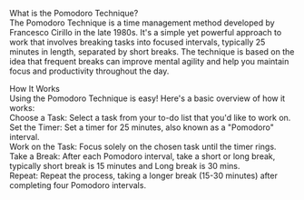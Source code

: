 
What is the Pomodoro Technique?  
The Pomodoro Technique is a time management method developed by Francesco Cirillo in the late 1980s. It's a simple yet powerful approach to work that involves breaking tasks into focused intervals, typically 25 minutes in length, separated by short breaks. The technique is based on the idea that frequent breaks can improve mental agility and help you maintain focus and productivity throughout the day.

How It Works  
Using the Pomodoro Technique is easy! Here's a basic overview of how it works:  
  Choose a Task: Select a task from your to-do list that you'd like to work on.   
  Set the Timer: Set a timer for 25 minutes, also known as a "Pomodoro" interval.  
  Work on the Task: Focus solely on the chosen task until the timer rings.  
  Take a Break: After each Pomodoro interval, take a short or long break, typically short break is 15 minutes and Long break is 30 mins.  
  Repeat: Repeat the process, taking a longer break (15-30 minutes) after completing four Pomodoro intervals.
